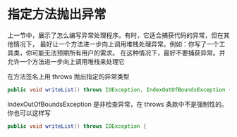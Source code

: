 # 指定方法抛出异常
上一节中，展示了怎么编写异常处理程序。有时，它适合捕获代码的异常，但在其他情况下，
最好让一个方法进一步向上调用堆栈处理异常。例如：你写了一个工具类，你可能无法预期所有用户的需求。
在这种情况下，最好不要捕获异常。并允许一个方法进一步向上调用堆栈来处理它

在方法签名上用 throws 抛出指定的异常类型

```java
public void writeList() throws IOException, IndexOutOfBoundsException {
```

IndexOutOfBoundsException 是非检查异常，在 throws 条款中不是强制性的。你也可以这样写

```java
public void writeList() throws IOException {
```
